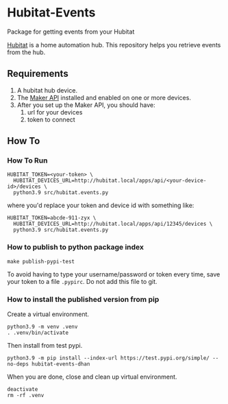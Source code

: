 # Hubitat-Events
Package for getting events from your Hubitat

[Hubitat](https://hubitat.com/) is a home automation hub. This repository helps you retrieve events from the hub.

## Requirements

1. A hubitat hub device.
2. The [Maker API](https://docs.hubitat.com/index.php?title=Maker_API) installed and enabled on one or more devices.
3. After you set up the Maker API, you should have:
   1. url for your devices
   2. token to connect

## How To

### How To Run

```
HUBITAT_TOKEN=<your-token> \
  HUBITAT_DEVICES_URL=http://hubitat.local/apps/api/<your-device-id>/devices \
  python3.9 src/hubitat.events.py
```

where you'd replace your token and device id with something like:

```
HUBITAT_TOKEN=abcde-911-zyx \
  HUBITAT_DEVICES_URL=http://hubitat.local/apps/api/12345/devices \
  python3.9 src/hubitat.events.py
```

### How to publish to python package index

```
make publish-pypi-test
```

To avoid having to type your username/password or token every time, save your token to a file `.pypirc`. Do not add this file to git.

### How to install the published version from pip

Create a virtual environment.

```
python3.9 -m venv .venv
. .venv/bin/activate
```

Then install from test pypi.
```
python3.9 -m pip install --index-url https://test.pypi.org/simple/ --no-deps hubitat-events-dhan
```

When you are done, close and clean up virtual environment.
```
deactivate
rm -rf .venv
```
